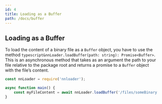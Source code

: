 ```yaml
---
id: 4
title: Loading as a Buffer
path: /docs/buffer
---
```


## Loading as a Buffer

To load the content of a binary file as a `Buffer` object, you have to use the method `typescript&nnLoader.loadBuffer(path: string): Promise<Buffer>`. This is an asynchronous method that takes as an argument the path to your file relative to the package root and returns a promise to a `Buffer` object with the file’s content.

```js
const nnLoader = require('nnloader');

async function main() {
    const myFileContent = await nnLoader.loadBuffer('/files/someBinary');
}
```
